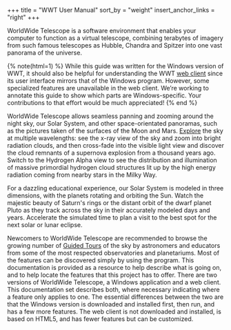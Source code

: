 +++
title = "WWT User Manual"
sort_by = "weight"
insert_anchor_links = "right"
+++

WorldWide Telescope is a software environment that enables your
computer to function as a virtual telescope, combining terabytes of imagery
from such famous telescopes as Hubble, Chandra and Spitzer into one vast
panorama of the universe.

{% note(html=1) %}
While this guide was written for the Windows version of WWT, it should also be
helpful for understanding the WWT <a
href="https://worldwidetelescope.org/webclient/">web client</a> since its user
interface mirrors that of the Windows program. However, some specialized
features are unavailable in the web client. We’re working to annotate this
guide to show which parts are Windows-specific. Your contributions to that
effort would be much appreciated!
{% end %}

WorldWide Telescope allows seamless panning and zooming around the night sky,
our Solar System, and other space-orientated panoramas, such as the pictures
taken of the surfaces of the Moon and Mars. [Explore](@/explore/index.md) the
sky at multiple wavelengths: see the x-ray view of the sky and zoom into
bright radiation clouds, and then cross-fade into the visible light view and
discover the cloud remnants of a supernova explosion from a thousand years
ago. Switch to the Hydrogen Alpha view to see the distribution and
illumination of massive primordial hydrogen cloud structures lit up by the
high energy radiation coming from nearby stars in the Milky Way.

For a dazzling educational experience, our Solar System is modeled in three
dimensions, with the planets rotating and orbiting the Sun. Watch the majestic
beauty of Saturn's rings or the distant orbit of the dwarf planet Pluto as
they track across the sky in their accurately modeled days and years.
Accelerate the simulated time to plan a visit to the best spot for the next
solar or lunar eclipse.

Newcomers to WorldWide Telescope are recommended to browse the growing number
of [Guided Tours](@/guidedtours/index.md) of the sky by astronomers and
educators from some of the most respected observatories and planetariums. Most
of the features can be discovered simply by using the program. This
documentation is provided as a resource to help describe what is going on, and
to help locate the features that this project has to offer. There are two
versions of WorldWide Telescope, a Windows application and a web client. This
documentation set describes both, where necessary indicating where a feature
only applies to one. The essential differences between the two are that the
Windows version is downloaded and installed first, then run, and has a few
more features. The web client is not downloaded and installed, is based on
HTML5, and has fewer features but can be customized.
